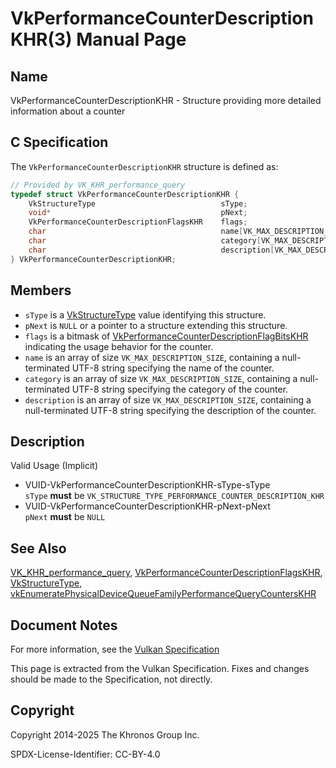 # VkPerformanceCounterDescriptionKHR(3) Manual Page

## Name

VkPerformanceCounterDescriptionKHR - Structure providing more detailed information about a counter



## [](#_c_specification)C Specification

The `VkPerformanceCounterDescriptionKHR` structure is defined as:

```c++
// Provided by VK_KHR_performance_query
typedef struct VkPerformanceCounterDescriptionKHR {
    VkStructureType                            sType;
    void*                                      pNext;
    VkPerformanceCounterDescriptionFlagsKHR    flags;
    char                                       name[VK_MAX_DESCRIPTION_SIZE];
    char                                       category[VK_MAX_DESCRIPTION_SIZE];
    char                                       description[VK_MAX_DESCRIPTION_SIZE];
} VkPerformanceCounterDescriptionKHR;
```

## [](#_members)Members

- `sType` is a [VkStructureType](https://registry.khronos.org/vulkan/specs/latest/man/html/VkStructureType.html) value identifying this structure.
- `pNext` is `NULL` or a pointer to a structure extending this structure.
- `flags` is a bitmask of [VkPerformanceCounterDescriptionFlagBitsKHR](https://registry.khronos.org/vulkan/specs/latest/man/html/VkPerformanceCounterDescriptionFlagBitsKHR.html) indicating the usage behavior for the counter.
- `name` is an array of size `VK_MAX_DESCRIPTION_SIZE`, containing a null-terminated UTF-8 string specifying the name of the counter.
- `category` is an array of size `VK_MAX_DESCRIPTION_SIZE`, containing a null-terminated UTF-8 string specifying the category of the counter.
- `description` is an array of size `VK_MAX_DESCRIPTION_SIZE`, containing a null-terminated UTF-8 string specifying the description of the counter.

## [](#_description)Description

Valid Usage (Implicit)

- [](#VUID-VkPerformanceCounterDescriptionKHR-sType-sType)VUID-VkPerformanceCounterDescriptionKHR-sType-sType  
  `sType` **must** be `VK_STRUCTURE_TYPE_PERFORMANCE_COUNTER_DESCRIPTION_KHR`
- [](#VUID-VkPerformanceCounterDescriptionKHR-pNext-pNext)VUID-VkPerformanceCounterDescriptionKHR-pNext-pNext  
  `pNext` **must** be `NULL`

## [](#_see_also)See Also

[VK\_KHR\_performance\_query](https://registry.khronos.org/vulkan/specs/latest/man/html/VK_KHR_performance_query.html), [VkPerformanceCounterDescriptionFlagsKHR](https://registry.khronos.org/vulkan/specs/latest/man/html/VkPerformanceCounterDescriptionFlagsKHR.html), [VkStructureType](https://registry.khronos.org/vulkan/specs/latest/man/html/VkStructureType.html), [vkEnumeratePhysicalDeviceQueueFamilyPerformanceQueryCountersKHR](https://registry.khronos.org/vulkan/specs/latest/man/html/vkEnumeratePhysicalDeviceQueueFamilyPerformanceQueryCountersKHR.html)

## [](#_document_notes)Document Notes

For more information, see the [Vulkan Specification](https://registry.khronos.org/vulkan/specs/latest/html/vkspec.html#VkPerformanceCounterDescriptionKHR)

This page is extracted from the Vulkan Specification. Fixes and changes should be made to the Specification, not directly.

## [](#_copyright)Copyright

Copyright 2014-2025 The Khronos Group Inc.

SPDX-License-Identifier: CC-BY-4.0